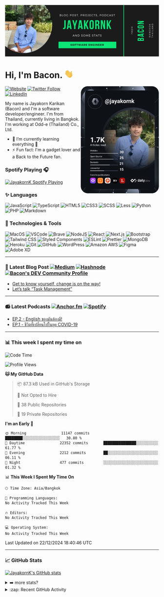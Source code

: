 <img src="https://github.com/jayakornk/jayakornk/blob/main/GitHub%20Banner.png">

# Hi, I'm Bacon. <img src="https://raw.githubusercontent.com/jayakornk/jayakornk/main/wave.gif" width="30px">

<div align="left">
  <a href="https://app.daily.dev/jayakornk">
    <img src="https://github.com/jayakornk/jayakornk/blob/main/devcard.svg" align="right" width="256" alt="Bacon's Dev Card"/>
  </a>
</div>

[![Website](https://img.shields.io/website?label=jayakornk.dev&style=for-the-badge&url=https%3A%2F%2Fjayakornk.dev)][website]
[![Twitter Follow](https://img.shields.io/twitter/follow/jayakornk?color=1DA1F2&logo=twitter&style=for-the-badge)](https://twitter.com/intent/follow?original_referer=https%3A%2F%2Fgithub.com%2Fjayakornk&screen_name=jayakornk)
[![LinkedIn](https://img.shields.io/badge/-Jayakorn_Karikan-0077B5?style=for-the-badge&logo=linkedin)][linkedin]

My name is Jayakorn Karikan (Bacon) and I'm a software developer/engineer. I'm from Thailand, currently living in Bangkok. I'm working at Odd-e (Thailand) Co., Ltd.

- 🌱 I’m currently learning everything 🥶
- ⚡ Fun fact: I'm a gadget lover and a Back to the Future fan.

### Spotify Playing 🎧

[<img src="https://spotify-readme.jayakornk.vercel.app/api/spotify" alt="JayakornK Spotify Playing" width="350" />](https://open.spotify.com/user/whiskey2wine)

### ✨ Languages

![JavaScript](https://img.shields.io/badge/JavaScript-F7DF1E?style=for-the-badge&logo=javascript&logoColor=333333)
![TypeScript](https://img.shields.io/badge/TypeScript-3178C6?style=for-the-badge&logo=typescript&logoColor=white)
![HTML5](https://img.shields.io/badge/HTML-E34F26?style=for-the-badge&logo=html5&logoColor=white)
![CSS3](https://img.shields.io/badge/CSS-1572B6?style=for-the-badge&logo=css3&logoColor=white)
![SCSS](https://img.shields.io/badge/SCSS-CC6699?style=for-the-badge&logo=sass&logoColor=white)
![Less](https://img.shields.io/badge/Less-1D365D?style=for-the-badge&logo=less&logoColor=white)
![Python](https://img.shields.io/badge/Python-3776AB?style=for-the-badge&logo=python&logoColor=white)
![PHP](https://img.shields.io/badge/PHP-777BB4?style=for-the-badge&logo=php&logoColor=white)
![Markdown](https://img.shields.io/badge/Markdown-000000?style=for-the-badge&logo=markdown&logoColor=white)

### 🧰 Technologies & Tools

![MacOS](https://img.shields.io/badge/-Macbook_Air_M1-black?style=flat-square&logo=apple)
![VSCode](https://img.shields.io/badge/-VSCode-black?style=flat-square&logo=visual-studio-code&logoColor=007ACC)
![Brave](https://img.shields.io/badge/-Brave_Browser-black?style=flat-square&logo=brave)
![NodeJS](https://img.shields.io/badge/-NodeJS-black?style=flat-square&logo=node.js)
![React](https://img.shields.io/badge/-React-black?style=flat-square&logo=react)
![Next.js](https://img.shields.io/badge/-Next.js-black?style=flat-square&logo=next.js)
![Bootstrap](https://img.shields.io/badge/-Bootstrap-black?style=flat-square&logo=bootstrap)
![Tailwind CSS](https://img.shields.io/badge/-Tailwind_CSS-black?style=flat-square&logo=tailwind-css)
![Styled Components](https://img.shields.io/badge/-Styled_Components-black?style=flat-square&logo=styled-components)
![ESLint](https://img.shields.io/badge/-ESLint-black?style=flat-square&logo=eslint&logoColor=4B32C3)
![Prettier](https://img.shields.io/badge/-Prettier-black?style=flat-square&logo=prettier)
![MongoDB](https://img.shields.io/badge/-MongoDB-black?style=flat-square&logo=mongodb)
![Heroku](https://img.shields.io/badge/-Heroku-black?style=flat-square&logo=heroku&logoColor=430098)
![Git](https://img.shields.io/badge/-Git-black?style=flat-square&logo=git)
![GitHub](https://img.shields.io/badge/-GitHub-black?style=flat-square&logo=github)
![WordPress](https://img.shields.io/badge/-WordPress-black?style=flat-square&logo=wordpress&logoColor=21759B)
![Amazon AWS](https://img.shields.io/badge/-AWS-black?style=flat-square&logo=amazon-aws)
![Figma](https://img.shields.io/badge/-Figma-black?style=flat-square&logo=figma)
![Adobe XD](https://img.shields.io/badge/-Adobe_XD-black?style=flat-square&logo=adobe-xd)

---

### 📝 Latest Blog Post [![Medium](https://img.shields.io/badge/-Medium-12100E?style=flat-square&logo=medium)](https://medium.com/@jayakornk) [![Hashnode](https://img.shields.io/badge/-Hashnode-2962FF?style=flat-square&logo=hashnode)](https://hashnode.com/@jayakornk) [![Bacon's DEV Community Profile](https://img.shields.io/badge/-dev.to-0A0A0A?style=flat-square&logo=dev.to)](https://dev.to/jayakornk)

<!-- BLOG-POST-LIST:START -->
- [Get to know yourself, change is on the way!](https://medium.com/odds-team/get-to-know-yourself-change-is-on-the-way-5ad77f7bbb18?source=rss-b59d0b314c81------2)
- [Let’s talk “Task Management”](https://medium.com/odds-team/lets-talk-task-management-a2a8ac7db511?source=rss-b59d0b314c81------2)
<!-- BLOG-POST-LIST:END -->

---

### 📻 Latest Podcasts [![Anchor.fm](https://img.shields.io/badge/-Anchor.fm-5000B9?style=flat-square&logo=anchor&logoColor=white)](https://anchor.fm/organic-talk) [![Spotify](https://img.shields.io/badge/-Spotify-1ED760?style=flat-square&logo=spotify&logoColor=white)](https://open.spotify.com/show/7mTCD9dJ7epy3w8WN4CXde)

<!-- PODCAST:START -->
- [EP.2 - English ของมันต้องมี!](https://podcasters.spotify.com/pod/show/organic-talk/episodes/EP-2---English-eersf0)
- [EP.1 - ชีวิตที่เปลี่ยนไปในยุค COVID-19](https://podcasters.spotify.com/pod/show/organic-talk/episodes/EP-1----COVID-19-eeho5o)
<!-- PODCAST:END -->

---

### 📊 This week I spent my time on

<!--START_SECTION:waka-->
![Code Time](http://img.shields.io/badge/Code%20Time-2%2C811%20hrs%2055%20mins-blue)

![Profile Views](http://img.shields.io/badge/Profile%20Views-0-blue)

**🐱 My GitHub Data** 

> 📦 87.3 kB Used in GitHub's Storage 
 > 
> 🚫 Not Opted to Hire
 > 
> 📜 38 Public Repositories 
 > 
> 🔑 19 Private Repositories 
 > 
**I'm an Early 🐤** 

```text
🌞 Morning                11147 commits       ████████░░░░░░░░░░░░░░░░░   30.80 % 
🌆 Daytime                22352 commits       ███████████████░░░░░░░░░░   61.77 % 
🌃 Evening                2212 commits        ██░░░░░░░░░░░░░░░░░░░░░░░   06.11 % 
🌙 Night                  477 commits         ░░░░░░░░░░░░░░░░░░░░░░░░░   01.32 % 
```


📊 **This Week I Spent My Time On** 

```text
🕑︎ Time Zone: Asia/Bangkok

💬 Programming Languages: 
No Activity Tracked This Week

🔥 Editors: 
No Activity Tracked This Week

💻 Operating System: 
No Activity Tracked This Week
```


 Last Updated on 22/12/2024 18:40:46 UTC
<!--END_SECTION:waka-->

---

### 📈 GitHub Stats

[![JayakornK's GitHub stats](https://github-readme-stats.vercel.app/api?username=jayakornk&count_private=true&show_icons=true)][github]
<details>
  <summary>➡️ more stats?</summary>

  <img alt="Top Langs" align="left" src="http://github-readme-stats.jayakornk.vercel.app/api/top-langs/?username=jayakornk&langs_count=3" />
  <img alt="GitHub Streak" align="left" src="https://github-readme-streak-stats.herokuapp.com/?user=jayakornk" />

</details>

<details>
  <summary>:zap: Recent GitHub Activity</summary>

<!--START_SECTION:activity-->
1. 💪 Opened PR [#522](https://github.com/carloscuesta/gitmoji-cli/pull/522) in [carloscuesta/gitmoji-cli](https://github.com/carloscuesta/gitmoji-cli)
<!--END_SECTION:activity-->

</details>

<!--
**jayakornk/jayakornk** is a ✨ _special_ ✨ repository because its `README.md` (this file) appears on your GitHub profile.

Here are some ideas to get you started:

- 🔭 I’m currently working on ...
- 🌱 I’m currently learning ...
- 👯 I’m looking to collaborate on ...
- 🤔 I’m looking for help with ...
- 💬 Ask me about ...
- 📫 How to reach me: ...
- 😄 Pronouns: ...
- ⚡ Fun fact: ...
-->

[website]: https://jayakornk.dev
[linkedin]: https://linkedin.com/in/jayakornk
[twitter]: https://twitter.com/jayakornk
[github]: https://github.com/jayakornk
